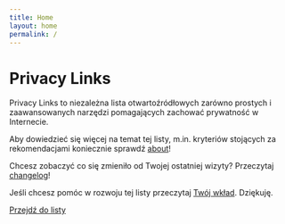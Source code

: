```yaml
---
title: Home
layout: home
permalink: /
---
```


# Privacy Links

Privacy Links to niezależna lista otwartoźródłowych zarówno prostych i zaawansowanych narzędzi pomagających zachować prywatność w Internecie.

Aby dowiedzieć się więcej na temat tej listy, m.in. kryteriów stojących za rekomendacjami koniecznie sprawdź [about](./about.md)!

Chcesz zobaczyć co się zmieniło od Twojej ostatniej wizyty? Przeczytaj [changelog](../changelog.md)!

Jeśli chcesz pomóc w rozwoju tej listy przeczytaj [Twój wkład](./contribute.md). Dziękuję.

[Przejdź do listy](./links.md)
